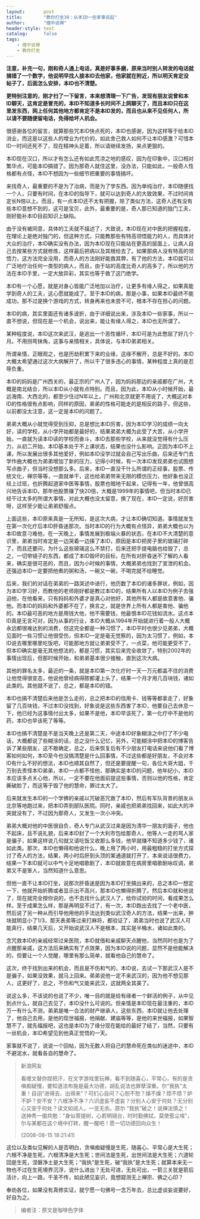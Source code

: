 ```yaml
---
layout:       post
title:        "教你打坐30：从本ID一些家事说起"
author:       "缠中说禅"
header-style: text
catalog:      false
tags:
    - 缠中说禅
    - 教你打坐
---
```


**注意，补充一句，刚和奇人通上电话，真是好事多磨，原来当时别人转发的电话就搞错了一个数字，他说明早找人接本ID去他家，他家就在附近，所以明天肯定没帖子了，后面怎么安排，本ID也不清楚。**



**更特别注意的，刚才扫了一下留言，本来想清理一下广告，发现有朋友说曾和本ID聊天，这肯定是冒充的，本ID不知道多长时间不上网聊天了，而且本ID只在这里发东西，网上任何其他地方都肯定不是本ID发的，而且也从来不见任何人，所以请不要随便留电话，免得给坏人机会。**



很感谢各位的留言，就算那些咒本ID快点死的，本ID也感谢，因为这样等于给本ID消业，而这是以这些人的增业为代价的，如此舍己救人如何不让本ID感激？可惜本ID一时间还死不了，现在精神头足着，所以请继续发扬，来点更狠的。



本ID现在汉口，所以才有怎么还有如此荒凉之地的感叹，因为在印象中，汉口相对繁华点，可能本ID搞错了。因为那奇人就住这里，没办法，只能如此，一般奇人性格都有点怪，本ID不想因为一些细节把重要的事情搞坏。



来找奇人，最重要的不是为了治病，而是为了学东西。因为单纯治疗，本ID随便找一个人，只要有时间，在本ID的指导下，就可以达到奇人的大致效果，不过时间肯定长N倍以上。而且，有一点本ID还不太有把握，除了类似方法，这奇人还有没有些本ID意想不到的，这可是宝贝，此外，最重要的是，奇人那已知道的独门工夫，刚好能补本ID目前知识上缺陷。



由于没有被同意，具体的工夫就不描述了，大致说，本ID现在对中医的把握程度，在理论上是绝对独门的，但这种方式，只能教那些有特高领悟能力的人，而具体对大众的治疗，本ID确实没有办法，因为本ID现在只能站在更高的层面上，让病人自己去按某些方式就修炼，这样最后把病以及其根给去了。如果那病人没有特高的领悟力，这方法完全没用，而奇人的方法刚好能救其弊，有了他的方法，本ID就可以广泛地疗治任何一类型的病人，而且，由于站的高度比奇人的高多了，所以他的方法在本ID手里，一定大放异彩，其实也等于救了这门绝学。



本ID有一个心愿，就是对身心皆能广泛地加以治疗，让更多有缘人得之，如果真能学到奇人的工夫，这心愿就能成了。至于本ID的病，那是小事，如果本ID最终不能成功，那不过是换个游戏的方式，转身再来也未尝不可，根本不存在担心的问题。



本ID的病，其实里面还有诸多波折，由于详细说出来，涉及本ID一些家事，所以一直不想说，但现在是一个机会，说出来，能让有缘人得之，本ID也无所谓了。



某种程度说，本ID这次来武汉，是逃出一个恶性循环，本ID可是为此憋屈了好几个月。不用拐弯抹角，这事与亲情相关，具体说，与本ID弟弟相关。



所谓亲情，正眼观之，也是历劫积累下来的业缘，这缘不解开，总是不好的。本ID大概太希望通过这次大病解开了，所以干了很多违心的事情，某种程度上真的是忍辱负重。



本ID的妈妈是广州西关的，最正宗的广州人了，因为妈妈那边的亲戚都在广州，大概是南北结合，所以本ID从小就有点特别。而且，因为此，本ID从小时候开始，最远海南、大西北的，都至少住过N年以上，广州和北京就更不用说了，大概这对本ID的性格很有点影响，同样的原因，弟弟的性格可能走的是相反的路子，但这些，以前都没太注意，这一定是本ID的问题了。



弟弟大概从小就觉得受到压抑，总是想比本ID厉害，因为本ID学习的成绩一向太好，读的学校，从小学开始都是最好的，结果弟弟大概为此受了大苦，从小学开始，一直就为读本ID读的学校而奋斗，本ID去那些学校，从来就没觉得有什么压力，从初二开始，本ID基本处于不上课状态，结果也没什么影响。正因为本ID不上课，所以发展出很多其他爱好，例如本ID没学过就会自己写出乐曲，后来还专门去学作曲大概也为弟弟增加了新的压力，记得小时候，有一次本ID发现弟弟也试图想写点曲子，但当时没想那么多。后来，本ID一直没干什么所谓的正经事，股票、传统文化，禅宗等等，一直就单干，这也给弟弟带来无限的模仿压力，他好象也没正经上过班，也折腾起道家中医等事情，股票也暗地干起来，记得有一年，他曾很高兴地告诉本ID，那年他股票赚了快20倍，大概是1999年的事情吧，但当时本ID已经干过太多的所谓大事情，对此大概也没太留意，换了现在，本ID一定说，好厉害呀，这样至少能让弟弟舒服点。



上面这些，本ID原来真是一无所知，是这次大病，才让本ID确切知道。事情就发生在第一次化疗后本ID肝昏迷那次。当时本ID的行为大概有点怪异，弟弟大概也以为本ID故意刁难他，在一天晚上，事情发展到极端火暴的状态，在本ID不大清楚的意识里，弟弟当时肯定是一边哭着一边揍了本ID，原因是本ID把房子里的玻璃打碎了，而且还要问，为什么这些玻璃这么不禁打，后来还把手提电脑也给毁了，总之，一切带镜子的东西，都成了本ID毁坏的目标，在所有对肝昏迷不了解的人看来，确实是很可恶的，而且，因为小时候的事情，大概弟弟也找到了宣泄的机会。还强迫本ID一定要把他煮的粥和汤，一碗又一碗，不喝完就不给睡觉。



后来，我们的对话在弟弟的一路哭述中进行，他历数了本ID的诸多罪状，例如，因为本ID学习好，而教他的老师刚好都是教过本ID的，结果所有人以本ID为例子去强迫他，在他看来，只有妈妈和外婆才是真心对他好，其他所有人都是故意害他、骗他。而本ID的妈妈和外婆都不在了，换言之，就是世界上所有人都是害他、骗他的。本ID最可恶的地方是用钱大他，他不需要钱，他最恨本ID花钱如流水。这点本ID真是无言可对，因为从事的行业，本ID大概从1994年开始就进行着一般人大概永远都很难达到的消费，但这完全都是一种习惯了，本ID平时也很少见弟弟，大概见面时一些习惯让他很受伤，但本ID一定是毫无觉察的，因为太习惯了，例如，本ID说去哪里哪里吃饭吧，可能那地方就让弟弟受不了，一点菜，他可能更受不了，但本ID确实是毫无其他想法的，都是习惯，其实后来完全收敛了，特别2002年的事情出现后，但那时候开始，和弟弟基本很少接触，直到这次大病。



其他的罪名太多，最近的一条，就是本ID第一次化疗时一天一万元都盖不住的消费让他觉得很变态，他说他曾经病得脓都灌上头了，结果一个月才用几百块钱，诸如此类的。其他就不说了，总之，都是本ID的错。



本ID也搞不清楚后来他是怎么走的，总之把本ID的信用卡、钱等等都拿走了，好象留了几百块钱，不过本ID没找到，好象说是这些东西害了本ID，他要自己去休息一下，他已经为这事情付出太多，如果不是他，本ID早该死了，第一化疗中不是他的药，本ID也早该死了等等。



本ID也搞不清楚是不是当天晚上还是第二天，中途本ID好象糊涂之中打了不少电话，大概都说了些糊涂的话，总之没什么记忆，另外，可能糊涂中把本ID的博客告诉了某些朋友，这不敢确定，总之，后来恢复后有不少朋友打电话来说他们看了博客如何如何，本ID至今也没搞清楚是什么回事情，不过这些都是好朋友，不会对本ID有什么不好的想法，本ID也顺其自然了，但还是要提醒一句，各位大哥大姐，千万别去责怪本ID弟弟，本ID一点都不怪他，那确实是本ID的问题，他年纪小，本ID本应该多点关心他，所以，一定不要在他面前提这些事情，否则以他的性格，肯定撕破脸了，而这等于毁了他的慧命，罪过太大了。



后来就发生本ID的一个学佛的亲戚以咒破恶咒救了本ID，然后有军队背景的朋友从北京等地跑过来，把本ID弄到部队医院。同时，亲戚也把弟弟找回来，如此大的冲突就没有了，不过因为那奇人，又发生一次小冲突。



弟弟大概对他的中医很自负，奇人专门从武汉过来是因为清华一朋友的面子，他也不起床，且不说礼貌，后来本ID封了一个大利市包给那奇人，他等人一走的骂人家是骗子，如果这样说几句就又请吃饭又收那么多钱，他早就赚不知道多少钱了，诸如此类。那次，本ID也懒得和他说什么，晚上用了两小时，用最粗糙的打坐方式探讨了奇人的方法，结果，两小时后肝到头顶的某通道就打开了，本来说话很费力，结果一下本ID就可以中气十足地唱歌剧了，本ID就故意在病房里唱歌剧咏叹调，弟弟又不是笨人，当然知道什么意思。



但他一直不让本ID打坐，说那次肝昏迷是因为本ID打坐搞出来的，总之本ID一想定一下，他就开始折腾或者显示出不高兴，那本ID也懒得折腾了。然后本ID就和他说了，现在就完全按你说的，也不去找什么武汉人了，给你试验的时间，看成果怎么样。至于成果怎么样，那是再明显不过了，有一次，本ID跑出去找了一个老中医，然后说了另一种从而引导他用他的手法达到类似武汉奇人的方法，结果一出来，肿块就明显小了1/3，那天表弟等过来打麻将，都验证了，弟弟当时也说了武汉人可能真行，结果几天后，又开始说武汉人不是根本，其实是半桶水，诸如此类的。



念咒救本ID的亲戚经常过来医院，本ID就借和亲戚聊天点醒他，当然同时也是为了点醒那亲戚，这方法后来确实有了点效果，因为本ID说的问题，显然不是他能解决的，但要让一个人觉醒，哪里有那么简单，就看他自己的慧命了。



这次，终于找到出来的机会，而且是不伤和气的，本ID说，去试一下那武汉人是不是骗子，如果没效果，就马上回来。弟弟说他一定不来武汉的，因为他不想见那人，这更好了，总之，不伤和气又能来武汉，这就两全其美了。



说这么多，不该说的也说了不少，唯一目的就是给有缘者一个鲜活的例子，从中见到点什么，就自己去见了，本ID没什么可说的。但亲情是本ID现在最注重的，本ID万一有什么不测，弟弟是唯一合法的财产继承人，这些东西，本ID就让他去处理了，他自己去用，是他的现世福报，他捐献、建庙等等，是他的来世福报，如果智慧不了，就先福报吧，这也是本ID为了缘分现在能给的最好了结了，当然，只要有一丝机会，本ID希望见到他真正觉悟的一天。



家事就不说了，说说一个回帖，因为无数人将自己的慧命死在类似的迷途中，本ID不避泥水，就看各自的慧命了。



> 新浪网友
>
> 看缠文替你捏把汗，在文字游戏里玩禅，看不到随喜心，平常心，有的是贪嗔痴疑慢，要知道法布施是最大功德，胡乱说法也罪孽深重。尔“我执”太重！自诩“进得去、出得来”？可扪心自问？心恕不恕？燥不燥？烦不烦？妒不妒？安不安？六根净不净？六识虚妄不虚妄？分别人心安于何处？无分别心又安于何处？读文如阅人，一览无余。原尔 “我执”破之！说禅法慎之！送神秀一偈共勉：“身似菩提树，心若明镜台，时时勤拂拭，莫使惹尘埃”，尔与某都在这个境中打转，醒一醒吧！愿一切功德回向众生！
>
> (2008-08-15 18:21:41)



这位以及类似见解的人是否明白，贪嗔痴疑慢是生死，随喜心、平常心是大生死；六根不净是生死，六根清净是大生死；世间法是生死，出世间法是大生死；六道轮回是生死，涅磐净土是大生死；“我执”是生死，破“我执”是大生死；就算本来无一物也不过在生死境界沉浮，说什么进出？无处可进，无处可出，一箭三关犹是箭后活计，向上一路，千圣不传，如此陋见妄识，竟想窥测无上禅宗、佛之心印？



奉劝各位，如果没有真修实证，就宁愿一句佛号一念万年去，总比虚谈妄说要好，好自为之。



> 编者注：原文是咖啡色字体
